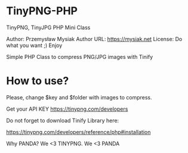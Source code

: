 # TinyPNG-PHP
TinyPNG, TinyJPG PHP Mini Class

Author: Przemysław Mysiak
Author URL: https://mysiak.net
License: Do what you want ;) Enjoy

Simple PHP Class to compress PNG/JPG images with Tinify

# How to use?

Please, change $key and $folder with images to compress. 

Get your API KEY https://tinypng.com/developers

Do not forget to download Tinify Library here:

https://tinypng.com/developers/reference/php#installation

Why PANDA? We <3 TINYPNG. We <3 PANDA

